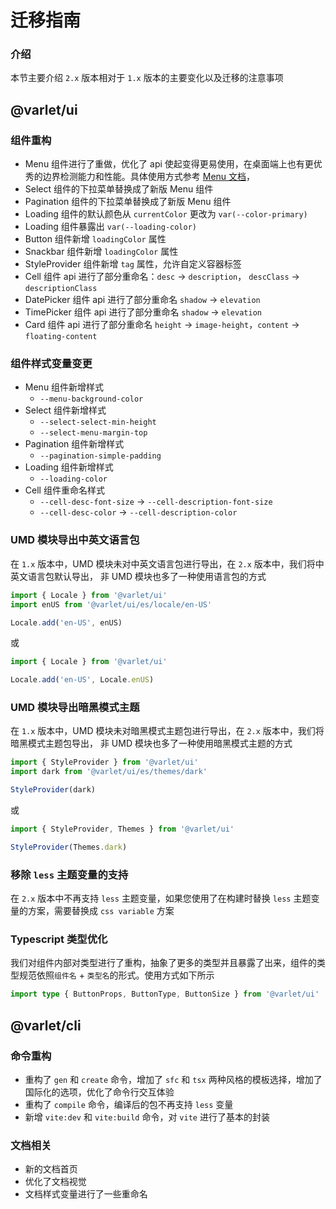 # 迁移指南

### 介绍
本节主要介绍 `2.x` 版本相对于 `1.x` 版本的主要变化以及迁移的注意事项

## @varlet/ui

### 组件重构

- Menu 组件进行了重做，优化了 api 使起变得更易使用，在桌面端上也有更优秀的边界检测能力和性能。具体使用方式参考 [Menu 文档](./zh-CN/menu)， 
- Select 组件的下拉菜单替换成了新版 Menu 组件
- Pagination 组件的下拉菜单替换成了新版 Menu 组件
- Loading 组件的默认颜色从 `currentColor` 更改为 `var(--color-primary)`
- Loading 组件暴露出 `var(--loading-color)`
- Button 组件新增 `loadingColor` 属性
- Snackbar 组件新增 `loadingColor` 属性
- StyleProvider 组件新增 `tag` 属性，允许自定义容器标签
- Cell 组件 api 进行了部分重命名：`desc` -> `description`， `descClass` -> `descriptionClass`
- DatePicker 组件 api 进行了部分重命名 `shadow` -> `elevation`
- TimePicker 组件 api 进行了部分重命名 `shadow` -> `elevation`
- Card 组件 api 进行了部分重命名 `height` -> `image-height`，`content` -> `floating-content`

### 组件样式变量变更

- Menu 组件新增样式 
  - `--menu-background-color`
- Select 组件新增样式
  - `--select-select-min-height`
  - `--select-menu-margin-top`
- Pagination 组件新增样式
  - `--pagination-simple-padding`
- Loading 组件新增样式
  - `--loading-color`
- Cell 组件重命名样式
  - `--cell-desc-font-size` -> `--cell-description-font-size`
  - `--cell-desc-color` -> `--cell-description-color`

### UMD 模块导出中英文语言包

在 `1.x` 版本中，UMD 模块未对中英文语言包进行导出，在 `2.x` 版本中，我们将中英文语言包默认导出，
非 UMD 模块也多了一种使用语言包的方式

```ts
import { Locale } from '@varlet/ui'
import enUS from '@varlet/ui/es/locale/en-US'

Locale.add('en-US', enUS)
```

或

```ts
import { Locale } from '@varlet/ui'

Locale.add('en-US', Locale.enUS)
```

### UMD 模块导出暗黑模式主题

在 `1.x` 版本中，UMD 模块未对暗黑模式主题包进行导出，在 `2.x` 版本中，我们将暗黑模式主题包导出，
非 UMD 模块也多了一种使用暗黑模式主题的方式

```ts
import { StyleProvider } from '@varlet/ui'
import dark from '@varlet/ui/es/themes/dark'

StyleProvider(dark)
```

或

```ts
import { StyleProvider, Themes } from '@varlet/ui'

StyleProvider(Themes.dark)
```

### 移除 `less` 主题变量的支持

在 `2.x` 版本中不再支持 `less` 主题变量，如果您使用了在构建时替换 `less` 主题变量的方案，需要替换成 `css variable` 方案

### Typescript 类型优化

我们对组件内部对类型进行了重构，抽象了更多的类型并且暴露了出来，组件的类型规范依照`组件名` + `类型名`的形式。使用方式如下所示

```ts
import type { ButtonProps, ButtonType, ButtonSize } from '@varlet/ui'
```

## @varlet/cli

### 命令重构

- 重构了 `gen` 和 `create` 命令，增加了 `sfc` 和 `tsx` 两种风格的模板选择，增加了国际化的选项，优化了命令行交互体验
- 重构了 `compile` 命令，编译后的包不再支持 `less` 变量
- 新增 `vite:dev` 和 `vite:build` 命令，对 `vite` 进行了基本的封装

### 文档相关

- 新的文档首页
- 优化了文档视觉
- 文档样式变量进行了一些重命名
